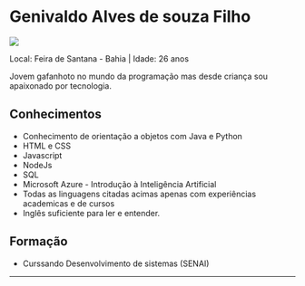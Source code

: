 # Genivaldo Alves de souza Filho

<img src="https://i.imgur.com/egP2hwx.jpg" />

Local: Feira de Santana - Bahia | Idade: 26 anos

Jovem gafanhoto no mundo da programação mas desde criança sou apaixonado por tecnologia.

## Conhecimentos

* Conhecimento de orientação a objetos com Java e Python
* HTML e CSS
* Javascript 
* NodeJs
* SQL
* Microsoft Azure - Introdução à Inteligência Artificial
* Todas as linguagens citadas acimas apenas com experiências academicas e de cursos
* Inglês suficiente para ler e entender.

## Formação

* Curssando Desenvolvimento de sistemas (SENAI)

 

--- 
